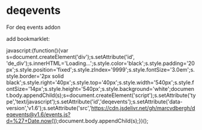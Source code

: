 # deqevents
For deq events addon


add bookmarklet:

javascript:(function(){var s=document.createElement('div');s.setAttribute('id', 'de_div');s.innerHTML='Loading...';s.style.color='black';s.style.padding='20px';s.style.position='fixed';s.style.zIndex='9999';s.style.fontSize='3.0em';s.style.border='2px solid black';s.style.right='40px';s.style.top='40px';s.style.width='540px';s.style.fontSize='14px';s.style.height='540px';s.style.background='white';document.body.appendChild(s);s=document.createElement('script');s.setAttribute('type','text/javascript');s.setAttribute('id','deqevents');s.setAttribute('data-version','v1.6');s.setAttribute('src','https://cdn.jsdelivr.net/gh/marcvdbergh/deqevents@v1.6/events.js?d=%27+Date.now());document.body.appendChild(s);})();

